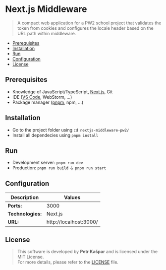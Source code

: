 # Next.js Middleware

> A compact web application for a PW2 school project that validates the token from cookies and configures the locale header based on the URL path within middleware.

- [Prerequisites](#Prerequisites)
- [Installation](#Installation)
- [Run](#Run)
- [Configuration](#Configuration)
- [License](#License)

## Prerequisites

- Knowledge of JavaScript/TypeScript, [Next.js](https://nextjs.org/), Git
- IDE ([VS Code](https://code.visualstudio.com/), WebStorm, ...)
- Package manager ([pnpm](https://pnpm.io/installation), npm, ...)

## Installation

- Go to the project folder using `cd nextjs-middleware-pw2/`
- Install all dependecies using `pnpm install`

## Run

- Development server: `pnpm run dev`
- Production: `pnpm run build & pnpm run start`

## Configuration

| Description       | Values                 |
| ----------------- | ---------------------- |
| **Ports:**        | 3000                   |
| **Technologies:** | Next.js                |
| **URL:**          | http://localhost:3000/ |

## License

> This software is developed by **Petr Kašpar** and is licensed under the MIT License.  
> For more details, please refer to the [LICENSE](./LICENSE) file.
